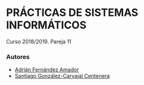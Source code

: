 # PRÁCTICAS DE SISTEMAS INFORMÁTICOS
Curso 2018/2019.
Pareja 11

### Autores
* [Adrián Fernández Amador](https://github.com/afernandez97)
* [Santiago González-Carvajal Centenera](https://github.com/santigc6)